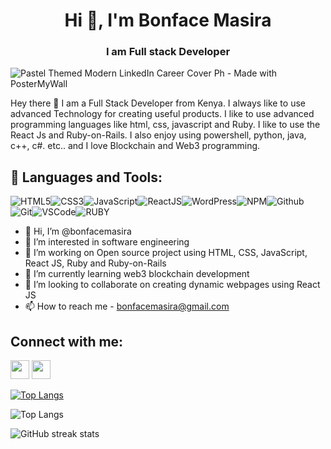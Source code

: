 <!---
bonfacemasira/bonfacemasira is a ✨ special ✨ repository because its `README.md` (this file) appears on your GitHub profile.
You can click the Preview link to take a look at your changes.
--->

### <h1 align="center">Hi 👋, I'm Bonface Masira</h1>
### <h3 align="center">I am Full stack Developer</h3>
![Pastel Themed Modern LinkedIn Career Cover Ph - Made with PosterMyWall](https://user-images.githubusercontent.com/104436879/191910821-c1f2fb14-658e-4758-b42d-98bd38d0d1af.jpg)


Hey there 👋 I am a Full Stack Developer from Kenya. I always like to use advanced Technology for creating useful products. I like to use advanced programming languages like html, css, javascript and Ruby. I like to use the React Js and Ruby-on-Rails. I also enjoy using powershell, python, java, c++, c#. etc.. and I love Blockchain and Web3 programming.



## 🚀 Languages and Tools:

![HTML5](https://img.icons8.com/color/30/html-5.png)![CSS3](https://img.icons8.com/color/30/css3.png)![JavaScript](https://img.icons8.com/color/30/javascript.png)![ReactJS](https://img.icons8.com/color/30/react-native.png)![WordPress](https://img.icons8.com/color/30/wordpress.png)![NPM](https://img.icons8.com/color/30/npm.png)![Github](https://img.icons8.com/material-outlined/30/github.png)![Git](https://img.icons8.com/color/30/git.png)![VSCode](https://img.icons8.com/color/30/visual-studio-code-2019.png)![RUBY](https://img.icons8.com/color/30/ruby.png)
<br/>

- 👋 Hi, I’m @bonfacemasira
- 👀 I’m interested in software engineering
- 🔭 I’m working on Open source project using HTML, CSS, JavaScript, React JS, Ruby and Ruby-on-Rails
- 🌱 I’m currently learning web3 blockchain development
- 💞️ I’m looking to collaborate on creating dynamic webpages using React JS
- 📫 How to reach me - bonfacemasira@gmail.com



## Connect with me:

<p align="left">

<a href = "https://www.linkedin.com/in/bonface-masira-975447a4/"><img src="https://img.icons8.com/fluent/48/000000/linkedin.png" width="30px"/></a>
<a href = "https://mobile.twitter.com/NyachubaB"><img src="https://img.icons8.com/fluent/48/000000/twitter.png" width="30px"/></a>
</p>


[![Top Langs](https://github-readme-stats.vercel.app/api/top-langs/?username=bonfacemasira)](https://github.com/anuraghazra/github-readme-stats)

![Top Langs](https://github-readme-stats.vercel.app/api/top-langs/?username=bonfacemasira&show_icons=true&count_private=true&theme=radical)

![GitHub streak stats](https://github-readme-streak-stats.herokuapp.com/?user=bonfacemasira)  
